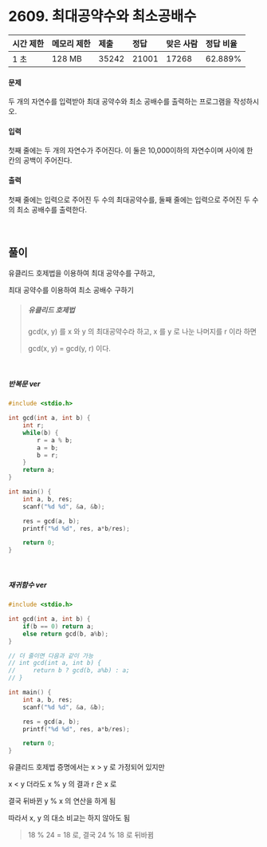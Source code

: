 # 2609. 최대공약수와 최소공배수

| 시간 제한 | 메모리 제한 | 제출  | 정답  | 맞은 사람 | 정답 비율 |
| :-------- | :---------- | :---- | :---- | :-------- | :-------- |
| 1 초      | 128 MB      | 35242 | 21001 | 17268     | 62.889%   |

#### 문제

두 개의 자연수를 입력받아 최대 공약수와 최소 공배수를 출력하는 프로그램을 작성하시오.

#### 입력

첫째 줄에는 두 개의 자연수가 주어진다. 이 둘은 10,000이하의 자연수이며 사이에 한 칸의 공백이 주어진다.

#### 출력

첫째 줄에는 입력으로 주어진 두 수의 최대공약수를, 둘째 줄에는 입력으로 주어진 두 수의 최소 공배수를 출력한다.

<br/>

## 풀이

유클리드 호제법을 이용하여 최대 공약수를 구하고,

최대 공약수를 이용하여 최소 공배수 구하기

> ##### 유클리드 호제법
>
> gcd(x, y) 를 x 와 y 의 최대공약수라 하고, x 를 y 로 나눈 나머지를 r 이라 하면
>
> gcd(x, y) = gcd(y, r) 이다.

<br/>

##### 반복문 ver

```c++
#include <stdio.h>

int gcd(int a, int b) {
    int r;
    while(b) {
        r = a % b;
        a = b;
        b = r;
    }
    return a;
}

int main() {
    int a, b, res;
    scanf("%d %d", &a, &b);

    res = gcd(a, b);
    printf("%d %d", res, a*b/res);

    return 0;
}
```

<br/>

##### 재귀함수 ver

```c++
#include <stdio.h>

int gcd(int a, int b) {
    if(b == 0) return a;
    else return gcd(b, a%b);
}

// 더 줄이면 다음과 같이 가능
// int gcd(int a, int b) {
//     return b ? gcd(b, a%b) : a;
// }

int main() {
    int a, b, res;
    scanf("%d %d", &a, &b);

    res = gcd(a, b);
    printf("%d %d", res, a*b/res);

    return 0;
}
```

유클리드 호제법 증명에서는 x > y 로 가정되어 있지만

x < y 더라도 x % y 의 결과 r 은 x 로

결국 뒤바뀐 y % x 의 연산을 하게 됨

따라서 x, y 의 대소 비교는 하지 않아도 됨

> 18 % 24 = 18 로, 결국 24 % 18 로 뒤바뀜
